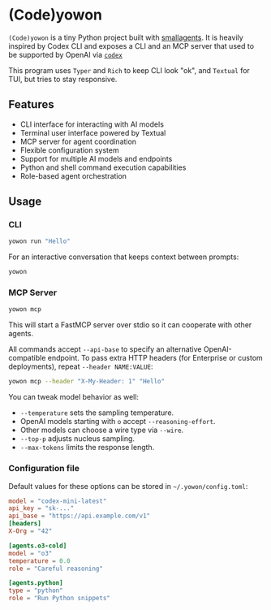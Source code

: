 # (Code)yowon

`(Code)yowon` is a tiny Python project built with [smallagents](https://github.com/huggingface/smolagents). It is
heavily inspired by Codex CLI and exposes a
CLI and an MCP server that used to be supported by OpenAI via [`codex`](https://github.com/openai/codex)

This program uses `Typer` and `Rich` to keep CLI look "ok", and `Textual` for TUI, but tries to stay responsive.

## Features

- CLI interface for interacting with AI models
- Terminal user interface powered by Textual
- MCP server for agent coordination
- Flexible configuration system
- Support for multiple AI models and endpoints
- Python and shell command execution capabilities
- Role-based agent orchestration

## Usage

### CLI

```bash
yowon run "Hello"
```

For an interactive conversation that keeps context between prompts:

```bash
yowon
```

### MCP Server

```bash
yowon mcp
```

This will start a FastMCP server over stdio so it can cooperate with other agents.

All commands accept `--api-base` to specify an alternative OpenAI-compatible endpoint.
To pass extra HTTP headers (for Enterprise or custom deployments), repeat `--header NAME:VALUE`:

```bash
yowon mcp --header "X-My-Header: 1" "Hello"
```

You can tweak model behavior as well:

* `--temperature` sets the sampling temperature.
* OpenAI models starting with `o` accept `--reasoning-effort`.
* Other models can choose a wire type via `--wire`.
* `--top-p` adjusts nucleus sampling.
* `--max-tokens` limits the response length.

### Configuration file

Default values for these options can be stored in `~/.yowon/config.toml`:

```toml
model = "codex-mini-latest"
api_key = "sk-..."
api_base = "https://api.example.com/v1"
[headers]
X-Org = "42"

[agents.o3-cold]
model = "o3"
temperature = 0.0
role = "Careful reasoning"

[agents.python]
type = "python"
role = "Run Python snippets"
```
